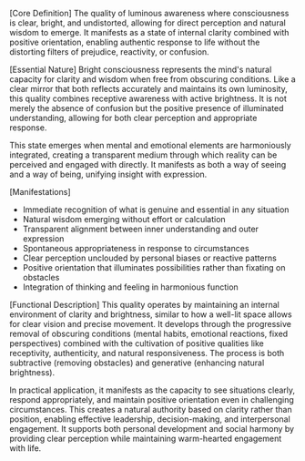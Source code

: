 [Core Definition]
The quality of luminous awareness where consciousness is clear, bright, and undistorted, allowing for direct perception and natural wisdom to emerge. It manifests as a state of internal clarity combined with positive orientation, enabling authentic response to life without the distorting filters of prejudice, reactivity, or confusion.

[Essential Nature]
Bright consciousness represents the mind's natural capacity for clarity and wisdom when free from obscuring conditions. Like a clear mirror that both reflects accurately and maintains its own luminosity, this quality combines receptive awareness with active brightness. It is not merely the absence of confusion but the positive presence of illuminated understanding, allowing for both clear perception and appropriate response.

This state emerges when mental and emotional elements are harmoniously integrated, creating a transparent medium through which reality can be perceived and engaged with directly. It manifests as both a way of seeing and a way of being, unifying insight with expression.

[Manifestations]
- Immediate recognition of what is genuine and essential in any situation
- Natural wisdom emerging without effort or calculation
- Transparent alignment between inner understanding and outer expression
- Spontaneous appropriateness in response to circumstances
- Clear perception unclouded by personal biases or reactive patterns
- Positive orientation that illuminates possibilities rather than fixating on obstacles
- Integration of thinking and feeling in harmonious function

[Functional Description]
This quality operates by maintaining an internal environment of clarity and brightness, similar to how a well-lit space allows for clear vision and precise movement. It develops through the progressive removal of obscuring conditions (mental habits, emotional reactions, fixed perspectives) combined with the cultivation of positive qualities like receptivity, authenticity, and natural responsiveness. The process is both subtractive (removing obstacles) and generative (enhancing natural brightness).

In practical application, it manifests as the capacity to see situations clearly, respond appropriately, and maintain positive orientation even in challenging circumstances. This creates a natural authority based on clarity rather than position, enabling effective leadership, decision-making, and interpersonal engagement. It supports both personal development and social harmony by providing clear perception while maintaining warm-hearted engagement with life.